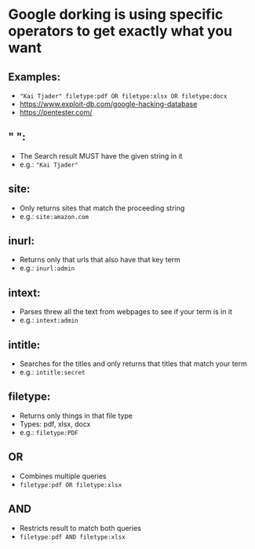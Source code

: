 # Google dorking is using specific operators to get exactly what you want

## Examples:
- `"Kai Tjader" filetype:pdf OR filetype:xlsx OR filetype:docx`
- https://www.exploit-db.com/google-hacking-database
- https://pentester.com/

## " ":
- The Search result MUST have the given string in it
- e.g.: `"Kai Tjader"`

## site:
- Only returns sites that match the proceeding string
- e.g.: `site:amazon.com`

## inurl:
- Returns only that urls that also have that key term
- e.g.: `inurl:admin`

## intext:
- Parses threw all the text from webpages to see if your term is in it
- e.g.: `intext:admin`

## intitle:
- Searches for the titles and only returns that titles that match your term
- e.g.: `intitle:secret`

## filetype:
- Returns only things in that file type
- Types: pdf, xlsx, docx
- e.g.: `filetype:PDF`

## OR
- Combines multiple queries
- `filetype:pdf OR filetype:xlsx`

## AND
- Restricts result to match both queries
- `filetype:pdf AND filetype:xlsx`

